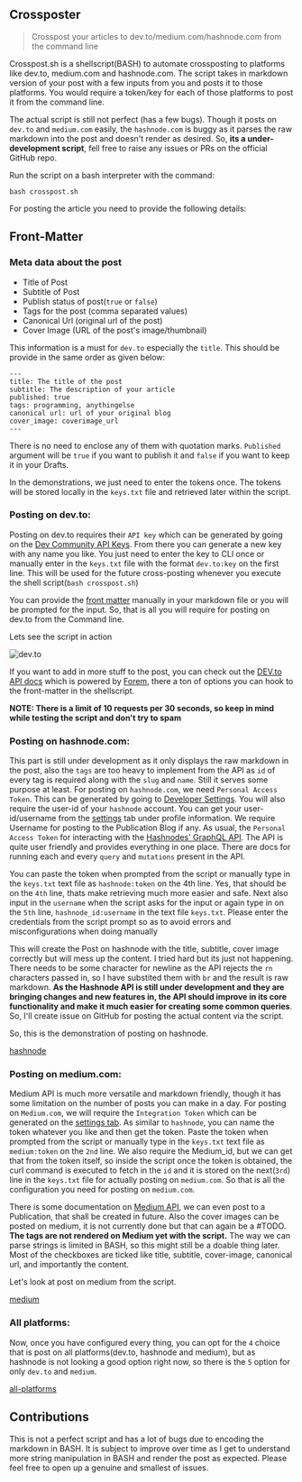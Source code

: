## Crossposter

> Crosspost your articles to dev.to/medium.com/hashnode.com from the command line

Crosspost.sh is a shellscript(BASH) to automate crossposting to platforms like dev.to, medium.com and hashnode.com. The script takes in markdown version of your post with a few inputs from you and posts it to those platforms. You would require a token/key for each of those platforms to post it from the command line.

The actual script is still not perfect (has a few bugs). Though it posts on `dev.to` and `medium.com` easily, the `hashnode.com` is buggy as it parses the raw markdown into the post and doesn't render as desired. So, **its a under-development script**, fell free to raise any issues or PRs on the official GitHub repo.   

Run the script on a bash interpreter with the command:

`bash crosspost.sh`

For posting the article you need to provide the following details:

## Front-Matter

### Meta data about the post

- Title of Post
- Subtitle of Post
- Publish status of post(`true` or `false`)
- Tags for the post (comma separated values)
- Canonical Url (original url of the post)
- Cover Image (URL of the post's image/thumbnail)

This information is a must for `dev.to` especially the `title`. This should be provide in the same order as given below:

```
---
title: The title of the post
subtitle: The description of your article
published: true
tags: programming, anythingelse
canonical url: url of your original blog
cover_image: coverimage_url
---
```

There is no need to enclose any of them with quotation marks. `Published` argument will be `true` if you want to publish it and `false` if you want to keep it in your Drafts.

In the demonstrations, we just need to enter the tokens once. The tokens will be stored locally in the `keys.txt` file and retrieved later within the script.

### Posting on **dev.to**:

Posting on dev.to requires their `API key` which can be generated by going on the [Dev Community API Keys](https://dev.to/settings/account/). From there you can generate a new key with any name you like. You just need to enter the key to CLI once or manually enter in the `keys.txt` file with the format `dev.to:key` on the first line. This will be used for the future cross-posting whenever you execute the shell script(`bash crosspost.sh`)

You can provide the [front matter](#front-matter) manually in your markdown file or you will be prompted for the input. So, that is all you will require for posting on dev.to from the Command line.  

Lets see the script in action 

![dev.to](https://gitlab.com/MR_DESTRUCTIVE/tblog-img/-/raw/main/devto.gif)
   
If you want to add in more stuff to the post, you can check out the [DEV.to API docs](https://developers.forem.com/api#operation/createArticle) which is powered by [Forem](https://www.forem.com/), there a ton of options you can hook to the front-matter in the shellscript.

**NOTE: There is a limit of 10 requests per 30 seconds, so keep in mind while testing the script and don't try to spam**

### Posting on **hashnode.com**:

This part is still under development as it only displays the raw markdown in the post, also the `tags` are too heavy to implement from the API as `id` of every tag is required along with the `slug` and `name`. Still it serves some purpose at least. For posting on `hashnode.com`, we need `Personal Access Token`. This can be generated by going to [Developer Settings](https://hashnode.com/settings/developer). You will also require the user-id of your `hashnode` account. You can get your user-id/username from the [settings](https://hashnode.com/settings) tab under profile information. We require Username for posting to the Publication Blog if any. As usual, the `Personal Access Token` for interacting with the [Hashnodes' GraphQL API](https://api.hashnode.com/). The API is quite user friendly and provides everything in one place. There are docs for running each and every `query` and `mutations` present in the API. 

You can paste the token when prompted from the script or manually type in the `keys.txt` text file as `hashnode:token` on the 4th line. Yes, that should be on the `4th` line, thats make retrieving much more easier and safe. Next also input in the `username` when the script asks for the input or again type in on the `5th` line, `hashnode_id:username` in the text file `keys.txt`. Please enter the credentials from the script prompt so as to avoid errors and misconfigurations when doing manually
 
This will create the Post on hashnode with the title, subtitle, cover image correctly but will mess up the content. I tried hard but its just not happening. There needs to be some character for newline as the API rejects the `rn` characters passed in, so I have substited them with `br` and the result is raw markdown. **As the Hashnode API is still under development and they are bringing changes and new features in, the API should improve in its core functionality and make it much easier for creating some common queries**. So, I'll create issue on GitHub for posting the actual content via the script.

So, this is the demonstration of posting on hashnode.

[hashnode](https://gitlab.com/MR_DESTRUCTIVE/tblog-img/-/raw/main/hashnode.gif)

### Posting on **medium.com**:

Medium API is much more versatile and markdown friendly, though it has some limitation on the number of posts you can make in a day. For posting on `Medium.com`, we will require the `Integration Token` which can be generated on the [settings tab](https://medium.com/me/settings). As similar to `hashnode`, you can name the token whatever you like and then get the token. Paste the token when prompted from the script or manually type in the `keys.txt` text file as `medium:token` on the `2nd` line. We also require the Medium_id, but we can get that from the token itself, so inside the script once the token is obtained, the curl command is executed to fetch in the `id` and it is stored on the next(`3rd`) line in the `keys.txt` file for actually posting on `medium.com`. So that is all the configuration you need for posting on `medium.com`.

There is some documentation on [Medium API](https://github.com/Medium/medium-api-docs), we can even post to a Publication, that shall be created in future. Also the cover images can be posted on medium, it is not currently done but that can again be a #TODO. **The tags are not rendered on Medium yet with the script.** The way we can parse  strings is limited in BASH, so this might still be a doable thing later. Most of the checkboxes are ticked like title, subtitle, cover-image, canonical url, and importantly the content.

Let's look at post on medium from the script.

[medium](https://gitlab.com/MR_DESTRUCTIVE/tblog-img/-/raw/main/medium.gif)

### All platforms: 

Now, once you have configured every thing, you can opt for the `4` choice that is post on all platforms(dev.to, hashnode and medium), but as hashnode is not looking a good option right now, so there is the `5` option for only `dev.to` and `medium`. 

[all-platforms](https://gitlab.com/MR_DESTRUCTIVE/tblog-img/-/raw/main/crossposter.gif)

## Contributions

This is not a perfect script and has a lot of bugs due to encoding the markdown in BASH. It is subject to improve over time as I get to understand more string manipulation in BASH and render the post as expected. Please feel free to open up a genuine and smallest of issues. 


